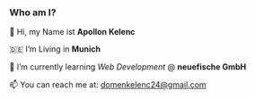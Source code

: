 ### Who am I?

:raising_hand: Hi, my Name ist **Apollon Kelenc**

🇩🇪 I’m Living in **Munich**

:seedling: I’m currently learning *Web Development* @ **neuefische GmbH** 

📫 You can reach me at: domenkelenc24@gmail.com

<!--
**Apollon-Kelenc/Apollon-Kelenc** is a ✨ _special_ ✨ repository because its `README.md` (this file) appears on your GitHub profile.

Here are some ideas to get you started:

- 🔭 I’m currently working on ...
- 🌱 I’m currently learning *Web Development* @ **Neue Fische**
- 👯 I’m looking to collaborate on ...
- 🤔 I’m looking for help with ...
- 💬 Ask me about ...
- 📫 How to reach me: ...
- 😄 Pronouns: ...
- ⚡ Fun fact: ...
-->

